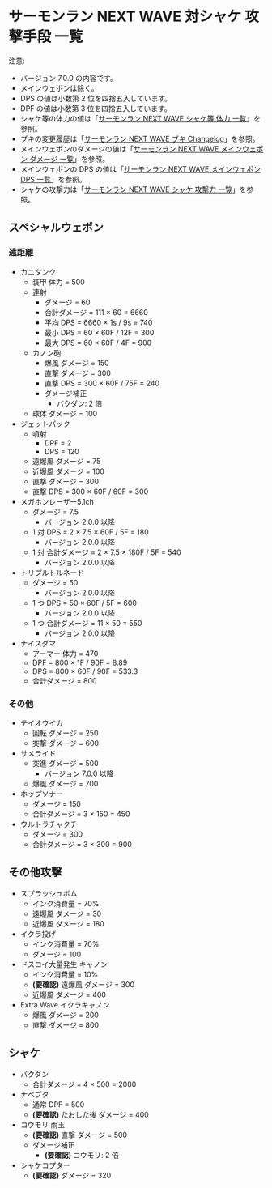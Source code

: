 # サーモンラン NEXT WAVE 対シャケ 攻撃手段 一覧

注意:

- バージョン 7.0.0 の内容です。
- メインウェポンは除く。
- DPS の値は小数第 2 位を四捨五入しています。
- DPF の値は小数第 3 位を四捨五入しています。
- シャケ等の体力の値は「[サーモンラン NEXT WAVE シャケ等 体力 一覧](../hp-list.md)」を参照。
- ブキの変更履歴は「[サーモンラン NEXT WAVE ブキ Changelog](CHANGELOG.md)」を参照。
- メインウェポンのダメージの値は「[サーモンラン NEXT WAVE メインウェポン ダメージ 一覧](main/damage-list.md)」を参照。
- メインウェポンの DPS の値は「[サーモンラン NEXT WAVE メインウェポン DPS 一覧](main/dps-list.md)」を参照。
- シャケの攻撃力は「[サーモンラン NEXT WAVE シャケ 攻撃力 一覧](../salmonids/list.md)」を参照。

## スペシャルウェポン

### 遠距離

- カニタンク
	- 装甲 体力 = 500
	- 連射
		- ダメージ = 60
		- 合計ダメージ = 111 × 60 = 6660
		- 平均 DPS = 6660 × 1s / 9s = 740
		- 最小 DPS = 60 × 60F / 12F = 300
		- 最大 DPS = 60 × 60F / 4F = 900
	- カノン砲
		- 爆風 ダメージ = 150
		- 直撃 ダメージ = 300
		- 直撃 DPS = 300 × 60F / 75F = 240
		- ダメージ補正
			- バクダン: 2 倍
	- 球体 ダメージ = 100
- ジェットパック
	- 噴射
		- DPF = 2
		- DPS = 120
	- 遠爆風 ダメージ = 75
	- 近爆風 ダメージ = 100
	- 直撃 ダメージ = 300
	- 直撃 DPS = 300 × 60F / 60F = 300
- メガホンレーザー5.1ch
	- ダメージ = 7.5
		- バージョン 2.0.0 以降
	- 1 対 DPS = 2 × 7.5 × 60F / 5F = 180
		- バージョン 2.0.0 以降
	- 1 対 合計ダメージ = 2 × 7.5 × 180F / 5F = 540
		- バージョン 2.0.0 以降
- トリプルトルネード
	- ダメージ = 50
		- バージョン 2.0.0 以降
	- 1 つ DPS = 50 × 60F / 5F = 600
		- バージョン 2.0.0 以降
	- 1 つ 合計ダメージ = 11 × 50 = 550
		- バージョン 2.0.0 以降
- ナイスダマ
	- アーマー 体力 = 470
	- DPF = 800 × 1F / 90F = 8.89
	- DPS = 800 × 60F / 90F = 533.3
	- 合計ダメージ = 800

### その他

- テイオウイカ
	- 回転 ダメージ = 250
	- 突撃 ダメージ = 600
- サメライド
	- 突進 ダメージ = 500
		- バージョン 7.0.0 以降
	- 爆風 ダメージ = 700
- ホップソナー
	- ダメージ = 150
	- 合計ダメージ = 3 × 150 = 450
- ウルトラチャクチ
	- ダメージ = 300
	- 合計ダメージ = 3 × 300 = 900

## その他攻撃

- スプラッシュボム
	- インク消費量 = 70%
	- 遠爆風 ダメージ = 30
	- 近爆風 ダメージ = 180
- イクラ投げ
	- インク消費量 = 70%
	- ダメージ = 100
- ドスコイ大量発生 キャノン
	- インク消費量 = 10%
	- **(要確認)** 遠爆風 ダメージ = 300
	- 近爆風 ダメージ = 400
- Extra Wave イクラキャノン
	- 爆風 ダメージ = 200
	- 直撃 ダメージ = 800

## シャケ

- バクダン
	- 合計ダメージ = 4 × 500 = 2000
- ナベブタ
	- 通常 DPF = 500
	- **(要確認)** たおした後 ダメージ = 400
- コウモリ 雨玉
	- **(要確認)** 直撃 ダメージ = 500
	- ダメージ補正
		- **(要確認)** コウモリ: 2 倍
- シャケコプター
	- **(要確認)** ダメージ = 320
